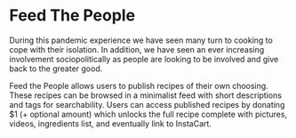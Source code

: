 # Feed The People

During this pandemic experience we have seen many turn to cooking to cope with their isolation. In addition, we have seen an ever increasing involvement sociopolitically as people are looking to be involved and give back to the greater good. 

Feed the People allows users to publish recipes of their own choosing. These recipes can be browsed in a minimalist feed with short descriptions and tags for searchability. Users can access published recipes by donating $1 (+ optional amount) which unlocks the full recipe complete with pictures, videos, ingredients list, and eventually link to InstaCart.
